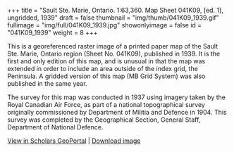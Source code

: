 +++
title = "Sault Ste. Marie, Ontario. 1:63,360. Map Sheet 041K09, [ed. 1], ungridded, 1939"
draft = false
thumbnail = "img/thumb/041K09_1939.gif"
fullimage = "img/full/041K09_1939.jpg"
showonlyimage = false
id = "041K09_1939"
weight = 8
+++

This is a georeferenced raster image of a printed paper map of the Sault Ste. Marie, Ontario region (Sheet No. 041K09), published in 1939. It is the first and only edition of this map, and is unusual in that the map was extended in order to include an area outside of the index grid, the Peninsula. A gridded version of this map (MB Grid System) was also published in the same year.

<!--more-->

The survey for this map was conducted in 1937 using imagery taken by the Royal Canadian Air Force, as part of a national topographical survey originally commissioned by Department of Militia and Defence in 1904. This survey was completed by the Geographical Section, General Staff, Department of National Defence.

[View in Scholars GeoPortal](http://geo.scholarsportal.info/#r/details/_uri@=HTDP63360K041K09_1939TIFF&_add:true) | [Download image](https://ocul.on.ca/topomaps/map-images/HTDP63360K041K09_1939TIFF.jpg)
